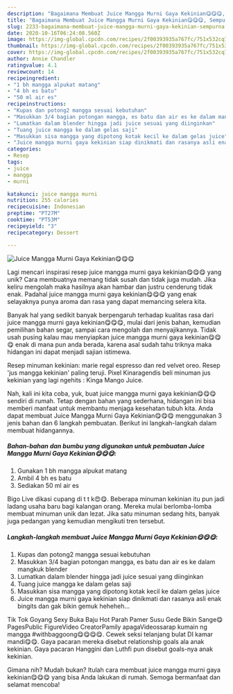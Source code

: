 ```yaml
---
description: "Bagaimana Membuat Juice Mangga Murni Gaya Kekinian😋😋😋, Sempurna"
title: "Bagaimana Membuat Juice Mangga Murni Gaya Kekinian😋😋😋, Sempurna"
slug: 2233-bagaimana-membuat-juice-mangga-murni-gaya-kekinian-sempurna
date: 2020-10-16T06:24:08.560Z
image: https://img-global.cpcdn.com/recipes/2f00393935a767fc/751x532cq70/juice-mangga-murni-gaya-kekinian😋😋😋-foto-resep-utama.jpg
thumbnail: https://img-global.cpcdn.com/recipes/2f00393935a767fc/751x532cq70/juice-mangga-murni-gaya-kekinian😋😋😋-foto-resep-utama.jpg
cover: https://img-global.cpcdn.com/recipes/2f00393935a767fc/751x532cq70/juice-mangga-murni-gaya-kekinian😋😋😋-foto-resep-utama.jpg
author: Annie Chandler
ratingvalue: 4.1
reviewcount: 14
recipeingredient:
- "1 bh mangga alpukat matang"
- "4 bh es batu"
- "50 ml air es"
recipeinstructions:
- "Kupas dan potong2 mangga sesuai kebutuhan"
- "Masukkan 3/4 bagian potongan mangga, es batu dan air es ke dalam mangkuk blender"
- "Lumatkan dalam blender hingga jadi juice sesuai yang diinginkan"
- "Tuang juice mangga ke dalam gelas saji"
- "Masukkan sisa mangga yang dipotong kotak kecil ke dalam gelas juice"
- "Juice mangga murni gaya kekinian siap dinikmati dan rasanya asli enak bingits dan gak bikin gemuk heheheh..."
categories:
- Resep
tags:
- juice
- mangga
- murni

katakunci: juice mangga murni 
nutrition: 255 calories
recipecuisine: Indonesian
preptime: "PT27M"
cooktime: "PT53M"
recipeyield: "3"
recipecategory: Dessert

---
```



![Juice Mangga Murni Gaya Kekinian😋😋😋](https://img-global.cpcdn.com/recipes/2f00393935a767fc/751x532cq70/juice-mangga-murni-gaya-kekinian😋😋😋-foto-resep-utama.jpg)

Lagi mencari inspirasi resep juice mangga murni gaya kekinian😋😋😋 yang unik? Cara membuatnya memang tidak susah dan tidak juga mudah. Jika keliru mengolah maka hasilnya akan hambar dan justru cenderung tidak enak. Padahal juice mangga murni gaya kekinian😋😋😋 yang enak selayaknya punya aroma dan rasa yang dapat memancing selera kita.

Banyak hal yang sedikit banyak berpengaruh terhadap kualitas rasa dari juice mangga murni gaya kekinian😋😋😋, mulai dari jenis bahan, kemudian pemilihan bahan segar, sampai cara mengolah dan menyajikannya. Tidak usah pusing kalau mau menyiapkan juice mangga murni gaya kekinian😋😋😋 enak di mana pun anda berada, karena asal sudah tahu triknya maka hidangan ini dapat menjadi sajian istimewa.

Resep minuman kekinian: marie regal espresso dan red velvet oreo. Resep &#39;jus mangga kekinian&#39; paling teruji. Pixel Kinaragendis beli minuman jus kekinian yang lagi ngehits : Kinga Mango Juice.


Nah, kali ini kita coba, yuk, buat juice mangga murni gaya kekinian😋😋😋 sendiri di rumah. Tetap dengan bahan yang sederhana, hidangan ini bisa memberi manfaat untuk membantu menjaga kesehatan tubuh kita. Anda dapat membuat Juice Mangga Murni Gaya Kekinian😋😋😋 menggunakan 3 jenis bahan dan 6 langkah pembuatan. Berikut ini langkah-langkah dalam membuat hidangannya.

<!--inarticleads1-->

##### Bahan-bahan dan bumbu yang digunakan untuk pembuatan Juice Mangga Murni Gaya Kekinian😋😋😋:

1. Gunakan 1 bh mangga alpukat matang
1. Ambil 4 bh es batu
1. Sediakan 50 ml air es


Bigo Live dikasi cupang di t t k😍😋. Beberapa minuman kekinian itu pun jadi ladang usaha baru bagi kalangan orang. Mereka mulai berlomba-lomba membuat minuman unik dan lezat. Jika satu minuman sedang hits, banyak juga pedangan yang kemudian mengikuti tren tersebut. 

<!--inarticleads2-->

##### Langkah-langkah membuat Juice Mangga Murni Gaya Kekinian😋😋😋:

1. Kupas dan potong2 mangga sesuai kebutuhan
1. Masukkan 3/4 bagian potongan mangga, es batu dan air es ke dalam mangkuk blender
1. Lumatkan dalam blender hingga jadi juice sesuai yang diinginkan
1. Tuang juice mangga ke dalam gelas saji
1. Masukkan sisa mangga yang dipotong kotak kecil ke dalam gelas juice
1. Juice mangga murni gaya kekinian siap dinikmati dan rasanya asli enak bingits dan gak bikin gemuk heheheh...


Tik Tok Goyang Sexy Buka Baju Hot Parah Pamer Susu Gede Bikin Sange😋 PagesPublic FigureVideo CreatorPamily apagaVideossarap kumain ng mangga #withbaggoong😋😋😋😋. Cewek seksi telanjang bulat DI kamar mandi😋😋. Gaya pacaran mereka disebut relationship goals ala anak kekinian. Gaya pacaran Hanggini dan Luthfi pun disebut goals-nya anak kekinian. 

Gimana nih? Mudah bukan? Itulah cara membuat juice mangga murni gaya kekinian😋😋😋 yang bisa Anda lakukan di rumah. Semoga bermanfaat dan selamat mencoba!

